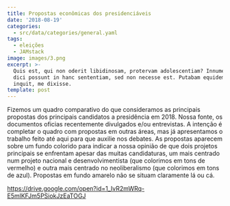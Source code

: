```yaml
---
title: Propostas econômicas dos presidenciáveis
date: '2018-08-19'
categories:
  - src/data/categories/general.yaml
tags:
  - eleições
  - JAMstack
image: images/3.png
excerpt: >-
  Quis est, qui non oderit libidinosam, protervam adolescentiam? Innumerabilia
  dici possunt in hanc sententiam, sed non necesse est. Putabam equidem satis,
  inquit, me dixisse.
template: post
---
```

Fizemos um quadro comparativo do que consideramos as principais propostas dos principais candidatos a presidência em 2018. Nossa fonte, os documentos oficias recentemente divulgados e/ou entrevistas. A intenção é completar o quadro com propostas em outras áreas, mas já apresentamos o trabalho feito até aqui para que auxilie nos debates. As propostas aparecem sobre um fundo colorido para indicar a nossa opinião de que dois projetos principais se enfrentam apesar das muitas candidaturas, um mais centrado num projeto nacional e desenvolvimentista (que colorimos em tons de vermelho) e outra mais centrado no neoliberalismo (que colorimos em tons de azul). Propostas em fundo amarelo não se situam claramente lá ou cá.

https://drive.google.com/open?id=1_IvR2mWRq-E5mlKFJm5PSiokJzEaTOGJ